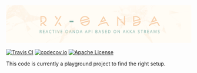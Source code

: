![banner](banner.jpg)

[![Travis CI](https://img.shields.io/travis/MartinSeeler/rx-oanda/develop.svg?style=flat-square)](https://travis-ci.org/MartinSeeler/rx-oanda)
[![codecov.io](https://img.shields.io/codecov/c/github/MartinSeeler/rx-oanda/develop.svg?style=flat-square)](http://codecov.io/github/MartinSeeler/rx-oanda?branch=develop)
[![Apache License](https://img.shields.io/badge/license-APACHE_2-green.svg?style=flat-square)](https://www.apache.org/licenses/LICENSE-2.0)


This code is currently a playground project to find the right setup.
